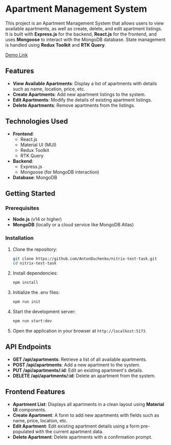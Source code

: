 # Apartment Management System

This project is an Apartment Management System that allows users to view available apartments, as well as create, delete, and edit apartment listings. It is built with **Express.js** for the backend, **React.js** for the frontend, and uses **Mongoose** to interact with the MongoDB database. State management is handled using **Redux Toolkit** and **RTK Query**.

[Demo Link](http://13.60.54.140:5173/)

## Features

- **View Available Apartments**: Display a list of apartments with details such as name, location, price, etc.
- **Create Apartments**: Add new apartment listings to the system.
- **Edit Apartments**: Modify the details of existing apartment listings.
- **Delete Apartments**: Remove apartments from the listings.

## Technologies Used

- **Frontend**:
  - React.js
  - Material UI (MUI)
  - Redux Toolkit
  - RTK Query
- **Backend**:
  - Express.js
  - Mongoose (for MongoDB interaction)
- **Database**: MongoDB

## Getting Started

### Prerequisites

- **Node.js** (v14 or higher)
- **MongoDB** (locally or a cloud service like MongoDB Atlas)

### Installation

1. Clone the repository:

   ```bash
   git clone https://github.com/AntonDuchenko/nitrix-test-task.git
   cd nitrix-test-task
   ```

2. Install dependencies:

   ```bash
   npm install
   ```

3. Initialize the .env files:

   ```bash
   npm run init
   ```

4. Start the development server:

   ```bash
   npm run start:dev
   ```

5. Open the application in your browser at `http://localhost:5173`.

## API Endpoints

- **GET /api/apartments**: Retrieve a list of all available apartments.
- **POST /api/apartments**: Add a new apartment to the system.
- **PUT /api/apartments/:id**: Edit an existing apartment's details.
- **DELETE /api/apartments/:id**: Delete an apartment from the system.

## Frontend Features

- **Apartment List**: Displays all apartments in a clean layout using **Material UI** components.
- **Create Apartment**: A form to add new apartments with fields such as name, price, location, etc.
- **Edit Apartment**: Edit existing apartment details using a form pre-populated with the current apartment data.
- **Delete Apartment**: Delete apartments with a confirmation prompt.
